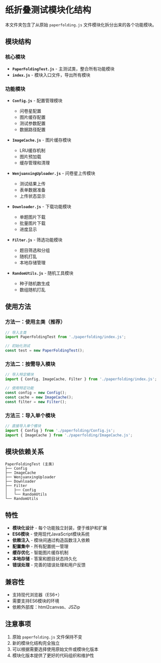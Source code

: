# 纸折叠测试模块化结构

本文件夹包含了从原始 `paperfolding.js` 文件模块化拆分出来的各个功能模块。

## 模块结构

### 核心模块

- **`PaperFoldingTest.js`** - 主测试类，整合所有功能模块
- **`index.js`** - 模块入口文件，导出所有模块

### 功能模块

- **`Config.js`** - 配置管理模块
  - 问卷星配置
  - 图片缓存配置
  - 测试参数配置
  - 数据路径配置

- **`ImageCache.js`** - 图片缓存模块
  - LRU缓存机制
  - 图片预加载
  - 缓存管理和清理

- **`WenjuanxingUploader.js`** - 问卷星上传模块
  - 测试结果上传
  - 表单数据准备
  - 上传状态显示

- **`Downloader.js`** - 下载功能模块
  - 单题图片下载
  - 批量图片下载
  - 进度显示

- **`Filter.js`** - 筛选功能模块
  - 题目筛选和分组
  - 随机打乱
  - 本地存储管理

- **`RandomUtils.js`** - 随机工具模块
  - 种子随机数生成
  - 数组随机打乱

## 使用方法

### 方法一：使用主类（推荐）

```javascript
// 导入主类
import PaperFoldingTest from './paperfolding/index.js';

// 初始化测试
const test = new PaperFoldingTest();
```

### 方法二：按需导入模块

```javascript
// 导入特定模块
import { Config, ImageCache, Filter } from './paperfolding/index.js';

// 使用特定功能
const config = new Config();
const cache = new ImageCache();
const filter = new Filter();
```

### 方法三：导入单个模块

```javascript
// 直接导入单个模块
import { Config } from './paperfolding/Config.js';
import { ImageCache } from './paperfolding/ImageCache.js';
```

## 模块依赖关系

```
PaperFoldingTest (主类)
├── Config
├── ImageCache
├── WenjuanxingUploader
├── Downloader
├── Filter
│   ├── Config
│   └── RandomUtils
└── RandomUtils
```

## 特性

- **模块化设计** - 每个功能独立封装，便于维护和扩展
- **ES6模块** - 使用现代JavaScript模块系统
- **依赖注入** - 模块间通过构造函数注入依赖
- **配置集中** - 所有配置统一管理
- **缓存优化** - 智能图片缓存机制
- **本地存储** - 答案和题目状态持久化
- **错误处理** - 完善的错误处理和用户反馈

## 兼容性

- 支持现代浏览器（ES6+）
- 需要支持ES6模块的环境
- 依赖外部库：html2canvas、JSZip

## 注意事项

1. 原始 `paperfolding.js` 文件保持不变
2. 新的模块化结构完全独立
3. 可以根据需要选择使用原始文件或模块化版本
4. 模块化版本提供了更好的代码组织和维护性